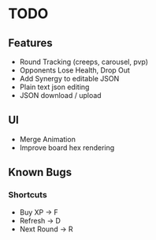 # TODO

## Features
* Round Tracking (creeps, carousel, pvp)
* Opponents Lose Health, Drop Out
* Add Synergy to editable JSON
* Plain text json editing
* JSON download / upload
## UI
* Merge Animation
* Improve board hex rendering

## Known Bugs

### Shortcuts

* Buy XP -> F
* Refresh -> D
* Next Round -> R